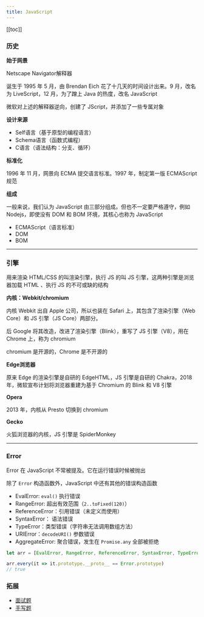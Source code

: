 ```yaml
---
title: JavaScript
---
```


[[toc]]

### 历史

**始于网景**

Netscape Navigator解释器

诞生于 1995 年 5 月，由 Brendan Eich 花了十几天的时间设计出来。9 月，改名为 LiveScript，12 月，为了蹭上 Java 的热度，改名 JavaScript

微软对上述的解释器逆向，创建了 JScript，并添加了一些专属对象

**设计来源**

* Self语言（基于原型的编程语言）
* Schema语言（函数式编程）
* C语言（语法结构：分支、循环）

**标准化**

1996 年 11 月，网景向 ECMA 提交语言标准。1997 年，制定第一版 ECMAScript 规范

**组成**

一般来说，我们认为 JavaScript 由三部分组成。但也不一定要严格遵守，例如 Nodejs，即使没有 DOM 和 BOM 环境，其核心也称为 JavaScript

* ECMAScript（语言标准）
* DOM
* BOM

---

### 引擎

用来渲染 HTML/CSS 的叫渲染引擎，执行 JS 的叫 JS 引擎，这两种引擎是浏览器加载 HTML 、执行 JS 的不可或缺的结构

**内核：Webkit/chromium**

内核 Webkit 出自 Apple 公司，所以也装在 Safari 上，其包含了渲染引擎（Web Core）和 JS 引擎（JS Core）两部分。

后 Google 将其改造，改进了渲染引擎（Blink），重写了 JS 引擎（V8），用在 Chrome 上，称为 chromium

chromium 是开源的，Chrome 是不开源的

**Edge浏览器**

原来 Edge 的渲染引擎是自研的 EdgeHTML，JS 引擎是自研的 Chakra，2018 年，微软宣布计划将浏览器重建为基于 Chromium 的 Blink 和 V8 引擎

**Opera**

2013 年，内核从 Presto 切换到 chromium

**Gecko**

火狐浏览器的内核，JS 引擎是 SpiderMonkey

---

### Error

Error 在 JavaScript 不常被提及。它在运行错误时候被抛出

除了 `Error` 构造函数外，JavaScript 中还有其他的错误构造函数

* EvalError: `eval()` 执行错误
* RangeError: 超出有效范围（`2..toFixed(120)`）
* ReferenceError：引用错误（未定义而使用）
* SyntaxError： 语法错误
* TypeError：类型错误（字符串无法调用数组方法）
* URIError：`decodeURI()` 参数错误
* AggregateError: 聚合错误，发生在 `Promise.any` 全部被拒绝



```js
let arr = [EvalError, RangeError, ReferenceError, SyntaxError, TypeError, URIError, AggregateError]

arr.every(it => it.prototype.__proto__ == Error.prototype)
// true
```


### 拓展

* [面试题](/restart/js/interview)
* [手写题](/restart/js/hand)

